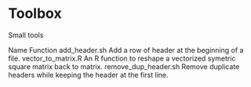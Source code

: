 # Toolbox
Small tools

Name                    Function
add_header.sh           Add a row of header at the beginning of a file.
vector_to_matrix.R      An R function to reshape a vectorized symetric square matrix back to matrix.
remove_dup_header.sh    Remove duplicate headers while keeping the header at the first line.
